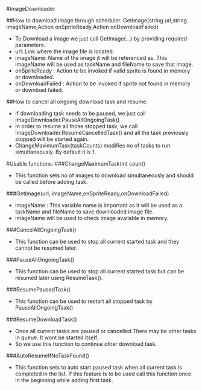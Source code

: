 #ImageDownloader



##How to download Image through scheduler.
GetImage(string url,string imageName,Action<Sprite> onSpriteReady,Action<string> onDownloadFailed)
- To Download a image we just call GetImage(...) by providing required parameters.
- url: Link where the image file is located.
- imageName: Name of the image it will be referenced as. This imageName will be used as taskName and fileName to save that image.
- onSpriteReady : Action to be invoked if valid sprite is found in memory or downloaded.
- onDownloadFailed : Action to be invoked if sprite not found in memory or download failed.

##How to cancel all ongoing download task and resume.
- If downloading task needs to be paused, we just call ImageDownloader.PauseAllOngoingTask()
- In order to resume all those stopped task, we call ImageDownloader.ResumeCancelledTask() and all the task previously stopped will be started again.
- ChangeMaximumTask(taskCounts) modifies no of tasks to run simultaneously. By default it is 1. 


#Usable functions:
###ChangeMaximumTask(int count)
- This function sets no of images to download simultaneously and should be called before adding task.

###GetImage(url, imageName,onSpriteReady,onDownloadFailed)
- imageName : This variable name is important as it will be used as a taskName and fileName to save downloaded image file.
- imageName will be used to check image available in memory.

###CancelAllOngoingTask()
- This function can be used to stop all current started task and they cannot be resumed later.

###PauseAllOngoingTask()
- This function can be used to stop all current started task but can be resumed later using ResumeTask().

###ResumePausedTask()
- This function can be used to restart all stopped task by PauseAllOngoingTask()

###ResumeDownloadTask()
- Once all current tasks are paused or cancelled.There may be other tasks in queue. It wont be started itself.
- So we use this function to continue other download task.

###AutoResumeIfNoTaskFound()
- This function sets to auto start paused task when all current task is completed in the list. If this feature is to be used call this function once in the beginning while adding first task.








